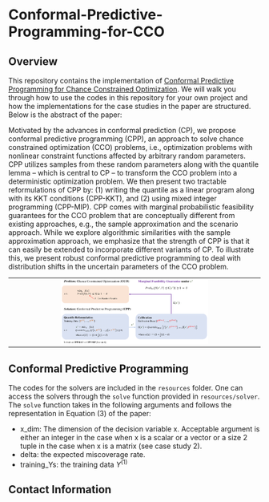 # Conformal-Predictive-Programming-for-CCO
## Overview
This repository contains the implementation of [Conformal Predictive Programming for Chance Constrained Optimization](https://arxiv.org/pdf/2402.07407.pdf). We will walk you through how to use the codes in this repository for your own project and how the implementations for the case studies in the paper are structured. Below is the abstract of the paper:

Motivated by the advances in conformal prediction (CP), we propose conformal predictive programming (CPP), an approach to solve chance constrained optimization (CCO) problems, i.e., optimization problems with nonlinear constraint functions affected by arbitrary random
parameters. CPP utilizes samples from these random parameters along with the quantile lemma – which is central to CP – to transform the CCO problem into a deterministic optimization problem. We then present two tractable reformulations of CPP by: (1) writing the quantile as a linear program along with its KKT conditions (CPP-KKT), and (2) using mixed integer programming (CPP-MIP). CPP comes with marginal probabilistic feasibility guarantees for the CCO problem that are conceptually different from existing approaches, e.g., the sample approximation and the scenario approach. While we explore algorithmic similarities with the sample approximation approach, we emphasize that the strength of CPP is that it can easily be extended to incorporate different variants of CP. To illustrate this, we present robust conformal predictive programming to deal with distribution shifts in the uncertain parameters of the CCO problem. 

<table cellpadding="0" cellspacing="0" border="0" width="100%">
<tr><td align="center">
<img src="featured.png" width = 60%>
</td></tr>
</table>

## Conformal Predictive Programming
The codes for the solvers are included in the `resources` folder. One can access the solvers through the `solve` function provided in `resources/solver`. The `solve` function takes in the following arguments and follows the representation in Equation (3) of the paper:

- x_dim: The dimension of the decision variable x. Acceptable argument is either an integer in the case when x is a scalar or a vector or a size 2 tuple in the case when x is a matrix (see case study 2).
- delta: the expected miscoverage rate.
- training_Ys: the training data $Y^{(1)}$

## Contact Information